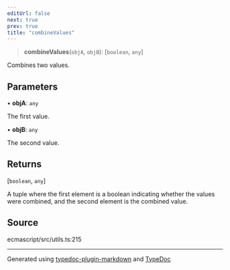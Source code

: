 ```yaml
---
editUrl: false
next: true
prev: true
title: "combineValues"
---
```


> **combineValues**(`objA`, `objB`): [`boolean`, `any`]

Combines two values.

## Parameters

• **objA**: `any`

The first value.

• **objB**: `any`

The second value.

## Returns

[`boolean`, `any`]

A tuple where the first element is a boolean indicating whether the values were combined, and the second element is the combined value.

## Source

ecmascript/src/utils.ts:215

***

Generated using [typedoc-plugin-markdown](https://www.npmjs.com/package/typedoc-plugin-markdown) and [TypeDoc](https://typedoc.org/)
